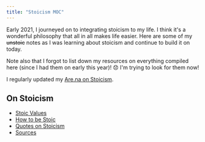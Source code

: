 ```yaml
---
title: "Stoicism MOC"
---
```


Early 2021, I journeyed on to integrating stoicism to my life. I think it's a wonderful philosophy that all in all makes life easier. Here are some of my ~~unstoic~~ notes as I was learning about stoicism and continue to build it on today.

Note also that I forgot to list down my resources on everything compiled here (since I had them on early this year)! 😞 I'm trying to look for them now!

I regularly updated my [Are.na on Stoicism](https://www.are.na/chloe-abrasada/stoicism-oohd2d9o1wg).

## On Stoicism
- [Stoic Values](moc/philosophy/stoicism/values.md)
- [How to be Stoic](notes/philosophy/stoicism/how-to.md)
- [Quotes on Stoicism](notes/philosophy/stoicism/stoic-quotes.md)
- [Sources](notes/philosophy/stoicism/sources-stoicism.md)







